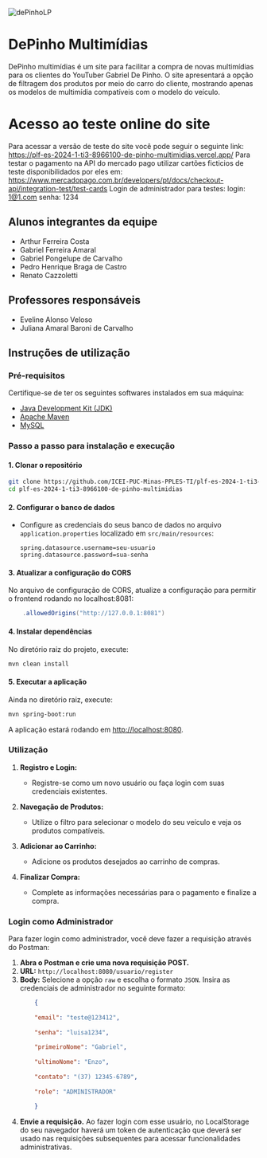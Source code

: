 
![dePinhoLP](https://github.com/ICEI-PUC-Minas-PPLES-TI/plf-es-2024-1-ti3-8966100-de-pinho-multimidias/assets/119077937/657b04df-43b5-4973-8d3c-63e1c01cd9dd)

# DePinho Multimídias

DePinho multimídias é um site para facilitar a compra de novas multimídias para os clientes do YouTuber Gabriel De Pinho. O site apresentará a opção de filtragem dos produtos por meio do carro do cliente, mostrando apenas os modelos de multimídia compatíveis com o modelo do veículo.

# Acesso ao teste online do site
Para acessar a versão de teste do site você pode seguir o seguinte link: https://plf-es-2024-1-ti3-8966100-de-pinho-multimidias.vercel.app/
Para testar o pagamento na API do mercado pago utilizar cartões ficticios de teste disponibilidados por eles em: https://www.mercadopago.com.br/developers/pt/docs/checkout-api/integration-test/test-cards
Login de administrador para testes:
login: 1@1.com
senha: 1234


## Alunos integrantes da equipe

* Arthur Ferreira Costa
* Gabriel Ferreira Amaral
* Gabriel Pongelupe de Carvalho
* Pedro Henrique Braga de Castro
* Renato Cazzoletti

## Professores responsáveis

* Eveline Alonso Veloso
* Juliana Amaral Baroni de Carvalho

## Instruções de utilização

### Pré-requisitos

Certifique-se de ter os seguintes softwares instalados em sua máquina:

- [Java Development Kit (JDK)](https://www.oracle.com/java/technologies/javase-downloads.html)
- [Apache Maven](https://maven.apache.org/)
- [MySQL](https://www.mysql.com/)

### Passo a passo para instalação e execução

#### 1. Clonar o repositório

```bash
git clone https://github.com/ICEI-PUC-Minas-PPLES-TI/plf-es-2024-1-ti3-8966100-de-pinho-multimidias.git
cd plf-es-2024-1-ti3-8966100-de-pinho-multimidias
```

#### 2. Configurar o banco de dados

- Configure as credenciais do seus banco de dados no arquivo `application.properties` localizado em `src/main/resources`:
  ```properties
  spring.datasource.username=seu-usuario
  spring.datasource.password=sua-senha
  ```

#### 3. Atualizar a configuração do CORS

No arquivo de configuração de CORS, atualize a configuração para permitir o frontend rodando no localhost:8081:

```java
    .allowedOrigins("http://127.0.0.1:8081")
```

#### 4. Instalar dependências

No diretório raiz do projeto, execute:

```bash
mvn clean install
```

#### 5. Executar a aplicação

Ainda no diretório raiz, execute:

```bash
mvn spring-boot:run
```

A aplicação estará rodando em [http://localhost:8080](http://localhost:8080).

### Utilização

1. **Registro e Login:**
   - Registre-se como um novo usuário ou faça login com suas credenciais existentes.

2. **Navegação de Produtos:**
   - Utilize o filtro para selecionar o modelo do seu veículo e veja os produtos compatíveis.

3. **Adicionar ao Carrinho:**
   - Adicione os produtos desejados ao carrinho de compras.

4. **Finalizar Compra:**
   - Complete as informações necessárias para o pagamento e finalize a compra.

### Login como Administrador

Para fazer login como administrador, você deve fazer a requisição através do Postman:

1. **Abra o Postman e crie uma nova requisição POST.**
2. **URL:** `http://localhost:8080/usuario/register`
3. **Body:** Selecione a opção `raw` e escolha o formato `JSON`. Insira as credenciais de administrador no seguinte formato:
    ```json
        {
        
        "email": "teste@123412",
        
        "senha": "luisa1234",
        
        "primeiroNome": "Gabriel",
        
        "ultimoNome": "Enzo",
        
        "contato": "(37) 12345-6789",
        
        "role": "ADMINISTRADOR"
        
        }
    ```
4. **Envie a requisição.** Ao fazer login com esse usuário, no LocalStorage do seu navegador haverá um token de autenticação que deverá ser usado nas requisições subsequentes para acessar funcionalidades administrativas.
